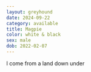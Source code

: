 ```yaml
---
layout: greyhound
date: 2024-09-22
category: available
title: Magpie
color: white & black
sex: male
dob: 2022-02-07
---
```

I come from a land down under
